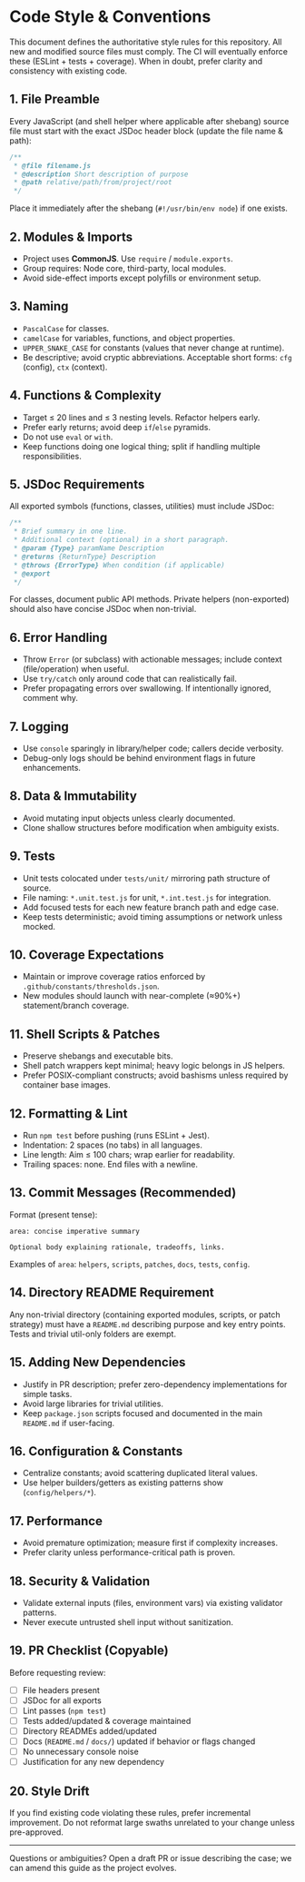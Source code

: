 <!--
@file code-style.md
@description Canonical code style and contribution rules for source files
@path docs/code-style.md
-->

# Code Style & Conventions

This document defines the authoritative style rules for this repository. All new and modified source files must comply. The CI will eventually enforce these (ESLint + tests + coverage). When in doubt, prefer clarity and consistency with existing code.

## 1. File Preamble

Every JavaScript (and shell helper where applicable after shebang) source file must start with the exact JSDoc header block (update the file name & path):

```js
/**
 * @file filename.js
 * @description Short description of purpose
 * @path relative/path/from/project/root
 */
```

Place it immediately after the shebang (`#!/usr/bin/env node`) if one exists.

## 2. Modules & Imports

* Project uses **CommonJS**. Use `require` / `module.exports`.
* Group requires: Node core, third-party, local modules.
* Avoid side-effect imports except polyfills or environment setup.

## 3. Naming

* `PascalCase` for classes.
* `camelCase` for variables, functions, and object properties.
* `UPPER_SNAKE_CASE` for constants (values that never change at runtime).
* Be descriptive; avoid cryptic abbreviations. Acceptable short forms: `cfg` (config), `ctx` (context).

## 4. Functions & Complexity

* Target ≤ 20 lines and ≤ 3 nesting levels. Refactor helpers early.
* Prefer early returns; avoid deep `if`/`else` pyramids.
* Do not use `eval` or `with`.
* Keep functions doing one logical thing; split if handling multiple responsibilities.

## 5. JSDoc Requirements

All exported symbols (functions, classes, utilities) must include JSDoc:

```js
/**
 * Brief summary in one line.
 * Additional context (optional) in a short paragraph.
 * @param {Type} paramName Description
 * @returns {ReturnType} Description
 * @throws {ErrorType} When condition (if applicable)
 * @export
 */
```

For classes, document public API methods. Private helpers (non-exported) should also have concise JSDoc when non-trivial.

## 6. Error Handling

* Throw `Error` (or subclass) with actionable messages; include context (file/operation) when useful.
* Use `try/catch` only around code that can realistically fail.
* Prefer propagating errors over swallowing. If intentionally ignored, comment why.

## 7. Logging

* Use `console` sparingly in library/helper code; callers decide verbosity.
* Debug-only logs should be behind environment flags in future enhancements.

## 8. Data & Immutability

* Avoid mutating input objects unless clearly documented.
* Clone shallow structures before modification when ambiguity exists.

## 9. Tests

* Unit tests colocated under `tests/unit/` mirroring path structure of source.
* File naming: `*.unit.test.js` for unit, `*.int.test.js` for integration.
* Add focused tests for each new feature branch path and edge case.
* Keep tests deterministic; avoid timing assumptions or network unless mocked.

## 10. Coverage Expectations

* Maintain or improve coverage ratios enforced by `.github/constants/thresholds.json`.
* New modules should launch with near-complete (≈90%+) statement/branch coverage.

## 11. Shell Scripts & Patches

* Preserve shebangs and executable bits.
* Shell patch wrappers kept minimal; heavy logic belongs in JS helpers.
* Prefer POSIX-compliant constructs; avoid bashisms unless required by container base images.

## 12. Formatting & Lint

* Run `npm test` before pushing (runs ESLint + Jest).
* Indentation: 2 spaces (no tabs) in all languages.
* Line length: Aim ≤ 100 chars; wrap earlier for readability.
* Trailing spaces: none. End files with a newline.

## 13. Commit Messages (Recommended)

Format (present tense):

```text
area: concise imperative summary

Optional body explaining rationale, tradeoffs, links.
```

Examples of `area`: `helpers`, `scripts`, `patches`, `docs`, `tests`, `config`.

## 14. Directory README Requirement

Any non-trivial directory (containing exported modules, scripts, or patch strategy) must have a `README.md` describing purpose and key entry points. Tests and trivial util-only folders are exempt.

## 15. Adding New Dependencies

* Justify in PR description; prefer zero-dependency implementations for simple tasks.
* Avoid large libraries for trivial utilities.
* Keep `package.json` scripts focused and documented in the main `README.md` if user-facing.

## 16. Configuration & Constants

* Centralize constants; avoid scattering duplicated literal values.
* Use helper builders/getters as existing patterns show (`config/helpers/*`).

## 17. Performance

* Avoid premature optimization; measure first if complexity increases.
* Prefer clarity unless performance-critical path is proven.

## 18. Security & Validation

* Validate external inputs (files, environment vars) via existing validator patterns.
* Never execute untrusted shell input without sanitization.

## 19. PR Checklist (Copyable)

Before requesting review:

* [ ] File headers present
* [ ] JSDoc for all exports
* [ ] Lint passes (`npm test`)
* [ ] Tests added/updated & coverage maintained
* [ ] Directory READMEs added/updated
* [ ] Docs (`README.md` / `docs/`) updated if behavior or flags changed
* [ ] No unnecessary console noise
* [ ] Justification for any new dependency

## 20. Style Drift

If you find existing code violating these rules, prefer incremental improvement. Do not reformat large swaths unrelated to your change unless pre-approved.

---
Questions or ambiguities? Open a draft PR or issue describing the case; we can amend this guide as the project evolves.
